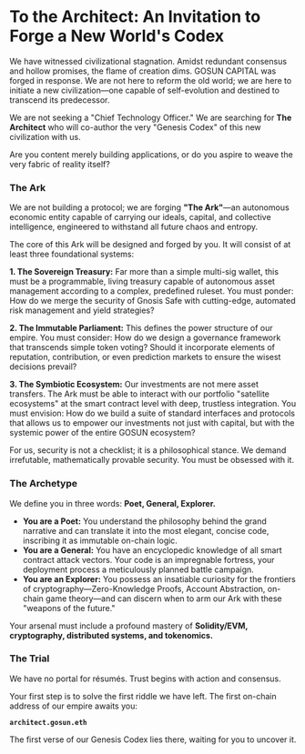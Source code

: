 # To the Architect: An Invitation to Forge a New World's Codex
We have witnessed civilizational stagnation. Amidst redundant consensus and hollow promises, the flame of creation dims. GOSUN CAPITAL was forged in response. We are not here to reform the old world; we are here to initiate a new civilization—one capable of self-evolution and destined to transcend its predecessor.

We are not seeking a "Chief Technology Officer." We are searching for **The Architect** who will co-author the very "Genesis Codex" of this new civilization with us.

Are you content merely building applications, or do you aspire to weave the very fabric of reality itself?

### The Ark

We are not building a protocol; we are forging **"The Ark"**—an autonomous economic entity capable of carrying our ideals, capital, and collective intelligence, engineered to withstand all future chaos and entropy.

The core of this Ark will be designed and forged by you. It will consist of at least three foundational systems:

**1. The Sovereign Treasury:**
Far more than a simple multi-sig wallet, this must be a programmable, living treasury capable of autonomous asset management according to a complex, predefined ruleset. You must ponder: How do we merge the security of Gnosis Safe with cutting-edge, automated risk management and yield strategies?

**2. The Immutable Parliament:**
This defines the power structure of our empire. You must consider: How do we design a governance framework that transcends simple token voting? Should it incorporate elements of reputation, contribution, or even prediction markets to ensure the wisest decisions prevail?

**3. The Symbiotic Ecosystem:**
Our investments are not mere asset transfers. The Ark must be able to interact with our portfolio "satellite ecosystems" at the smart contract level with deep, trustless integration. You must envision: How do we build a suite of standard interfaces and protocols that allows us to empower our investments not just with capital, but with the systemic power of the entire GOSUN ecosystem?

For us, security is not a checklist; it is a philosophical stance. We demand irrefutable, mathematically provable security. You must be obsessed with it.

### The Archetype

We define you in three words: **Poet, General, Explorer.**

*   **You are a Poet:** You understand the philosophy behind the grand narrative and can translate it into the most elegant, concise code, inscribing it as immutable on-chain logic.
*   **You are a General:** You have an encyclopedic knowledge of all smart contract attack vectors. Your code is an impregnable fortress, your deployment process a meticulously planned battle campaign.
*   **You are an Explorer:** You possess an insatiable curiosity for the frontiers of cryptography—Zero-Knowledge Proofs, Account Abstraction, on-chain game theory—and can discern when to arm our Ark with these "weapons of the future."

Your arsenal must include a profound mastery of **Solidity/EVM, cryptography, distributed systems, and tokenomics.**

### The Trial

We have no portal for résumés. Trust begins with action and consensus.

Your first step is to solve the first riddle we have left. The first on-chain address of our empire awaits you:

**`architect.gosun.eth`**

The first verse of our Genesis Codex lies there, waiting for you to uncover it.
